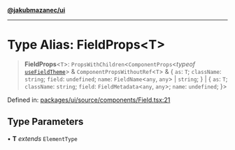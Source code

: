 [**@jakubmazanec/ui**](../README.md)

---

# Type Alias: FieldProps\<T\>

> **FieldProps**\<`T`\>: `PropsWithChildren`\<`ComponentProps`\<_typeof_
> [`useFieldTheme`](../functions/useFieldTheme.md)\> & `ComponentPropsWithoutRef`\<`T`\> & \{ `as`:
> `T`; `className`: `string`; `field`: `undefined`; `name`: `FieldName`\<`any`, `any`\> \| `string`;
> \} \| \{ `as`: `T`; `className`: `string`; `field`: `FieldMetadata`\<`any`, `any`\>; `name`:
> `undefined`; \}\>

Defined in:
[packages/ui/source/components/Field.tsx:21](https://github.com/jakubmazanec/tools/blob/90a5050fae768000bb00b2044438762c3c8c0f98/packages/ui/source/components/Field.tsx#L21)

## Type Parameters

• **T** _extends_ `ElementType`
